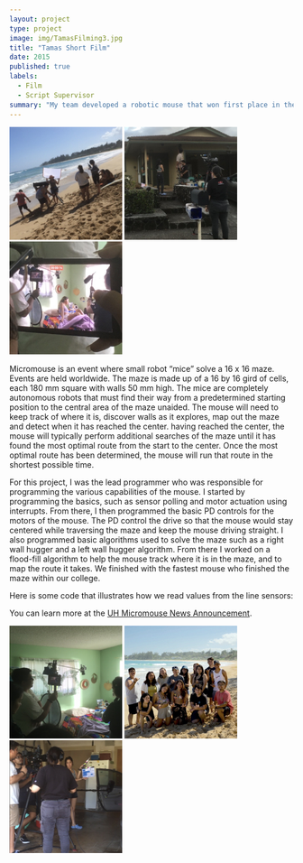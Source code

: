 ```yaml
---
layout: project
type: project
image: img/TamasFilming3.jpg
title: "Tamas Short Film"
date: 2015
published: true
labels:
  - Film
  - Script Supervisor
summary: "My team developed a robotic mouse that won first place in the 2015 UH Micromouse competition."
---
```


<div class="text-center p-4">
  <img width="200px" src="../img/TamasFilming1.jpg" class="img-thumbnail" >
  <img width="200px" src="../img/TamasFilming2.jpg" class="img-thumbnail" >
  <img width="200px" src="../img/TamasFilming3.jpg" class="img-thumbnail" >
</div>

Micromouse is an event where small robot “mice” solve a 16 x 16 maze.  Events are held worldwide.  The maze is made up of a 16 by 16 gird of cells, each 180 mm square with walls 50 mm high.  The mice are completely autonomous robots that must find their way from a predetermined starting position to the central area of the maze unaided.  The mouse will need to keep track of where it is, discover walls as it explores, map out the maze and detect when it has reached the center.  having reached the center, the mouse will typically perform additional searches of the maze until it has found the most optimal route from the start to the center.  Once the most optimal route has been determined, the mouse will run that route in the shortest possible time.

For this project, I was the lead programmer who was responsible for programming the various capabilities of the mouse.  I started by programming the basics, such as sensor polling and motor actuation using interrupts.  From there, I then programmed the basic PD controls for the motors of the mouse.  The PD control the drive so that the mouse would stay centered while traversing the maze and keep the mouse driving straight.  I also programmed basic algorithms used to solve the maze such as a right wall hugger and a left wall hugger algorithm.  From there I worked on a flood-fill algorithm to help the mouse track where it is in the maze, and to map the route it takes.  We finished with the fastest mouse who finished the maze within our college.

Here is some code that illustrates how we read values from the line sensors:

You can learn more at the [UH Micromouse News Announcement](https://manoa.hawaii.edu/news/article.php?aId=2857).

<div class="text-center p-4">
  <img width="200px" src="../img/TamasFilming4.jpg" class="img-thumbnail" >
  <img width="200px" src="../img/TamasFilming5.jpg" class="img-thumbnail" >
  <img width="200px" src="../img/TamasFilming6.jpg" class="img-thumbnail" >
</div>
